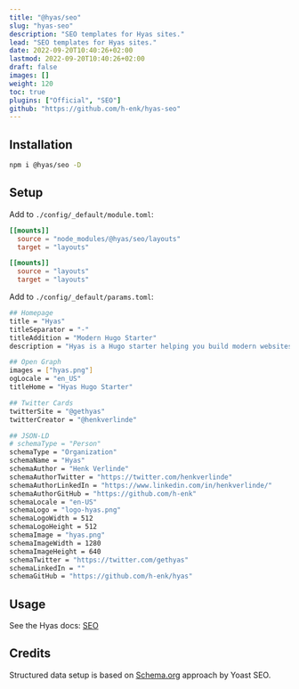 ```yaml
---
title: "@hyas/seo"
slug: "hyas-seo"
description: "SEO templates for Hyas sites."
lead: "SEO templates for Hyas sites."
date: 2022-09-20T10:40:26+02:00
lastmod: 2022-09-20T10:40:26+02:00
draft: false
images: []
weight: 120
toc: true
plugins: ["Official", "SEO"]
github: "https://github.com/h-enk/hyas-seo"
---
```


## Installation

```bash
npm i @hyas/seo -D
```

## Setup

Add to `./config/_default/module.toml`:

```toml
[[mounts]]
  source = "node_modules/@hyas/seo/layouts"
  target = "layouts"

[[mounts]]
  source = "layouts"
  target = "layouts"
```

Add to `./config/_default/params.toml`:

```bash
## Homepage
title = "Hyas"
titleSeparator = "-"
titleAddition = "Modern Hugo Starter"
description = "Hyas is a Hugo starter helping you build modern websites that are secure, fast, and SEO-ready — by default."

## Open Graph
images = ["hyas.png"]
ogLocale = "en_US"
titleHome = "Hyas Hugo Starter"

## Twitter Cards
twitterSite = "@gethyas"
twitterCreator = "@henkverlinde"

## JSON-LD
# schemaType = "Person"
schemaType = "Organization"
schemaName = "Hyas"
schemaAuthor = "Henk Verlinde"
schemaAuthorTwitter = "https://twitter.com/henkverlinde"
schemaAuthorLinkedIn = "https://www.linkedin.com/in/henkverlinde/"
schemaAuthorGitHub = "https://github.com/h-enk"
schemaLocale = "en-US"
schemaLogo = "logo-hyas.png"
schemaLogoWidth = 512
schemaLogoHeight = 512
schemaImage = "hyas.png"
schemaImageWidth = 1280
schemaImageHeight = 640
schemaTwitter = "https://twitter.com/gethyas"
schemaLinkedIn = ""
schemaGitHub = "https://github.com/h-enk/hyas"
```

## Usage

See the Hyas docs: [SEO](https://gethyas.com/docs/reference-guides/seo/)

## Credits

Structured data setup is based on [Schema.org](https://developer.yoast.com/features/schema/overview/) approach by Yoast SEO.
